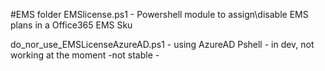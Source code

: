 #EMS folder
EMSlicense.ps1 - Powershell module to assign\disable EMS plans in a Office365 EMS Sku



do_nor_use_EMSLicenseAzureAD.ps1 - using AzureAD Pshell - in dev, not working at the moment -not stable -
